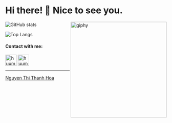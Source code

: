 <!--suppress HtmlDeprecatedAttribute -->


# Hi there! 👋 Nice to see you. #

[<img align='right' src="https://gifed.video/gif/002/cat-counting-money.gif" width="300" alt="giphy">](https://github.com/huuminh365)








<!-- ![GitHub Streak](http://github-readme-streak-stats.herokuapp.com?user=huuminh365&theme=gotham&hide_border=true&date_format=M%20j%5B%2C%20Y%5D) -->

![GitHub stats](https://github-readme-stats.vercel.app/api?username=huuminh365&theme=gotham&show_icons=true&count_private=true&hide_title=true&hide_border=true)

![Top Langs](https://github-readme-stats.vercel.app/api/top-langs/?username=huuminh365&layout=compact&theme=dark)

<h4 align="left">Contact with me:</h4>

<a href="https://www.linkedin.com/in/thanhhoa123/" target="blank"><img align="center" src="https://img.icons8.com/doodle/480/000000/linkedin-circled.png" alt="huuminh365" height="35" width="35" /></a>
<a href="https://www.facebook.com/huuminh365/" target="blank"><img align="center" src="https://img.icons8.com/doodle/480/000000/facebook-new.png" alt="huuminh365" height="35" width="35" /></a>

------

[Nguyen Thi Thanh Hoa]([https://github.com/huuminh365](https://github.com/huuminh365))

